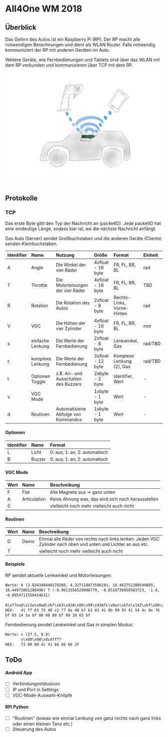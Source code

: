 # All4One WM 2018

## Überblick

Das *Gehirn* des Autos ist ein Raspberry Pi (RP).
Der RP macht alle notwendigen Berechnungen und dient als WLAN Router. Falls notwendig kommuniziert der RP mit anderen Geräten im Auto.

Weitere Geräte, wie Fernbedienungen und Tablets sind über das WLAN mit dem RP verbunden und kommunizieren über TCP mit dem RP.

![Image](/Diagramm1.png)

## Protokolle

### TCP

Das erste Byte gibt den Typ der Nachricht an (packetID). Jede packetID hat eine eindeutige Länge, sodass klar ist, wo die nächste Nachricht anfängt.

Das Auto (Server) sendet Großbuchstaben und die anderen Geräte (Clients) senden Kleinbuchstaben.

| Identifier | Name          | Nutzung                              | Größe             | Format                          | Einheit |
| :---- | :----------------- | :----------------------------------- | :---------------  | :------------------------------ | :------ |
| A     | Angle              | Die Winkel der vier Räder            | 4xfloat - 16 byte | FR, FL, BR, BL                  | rad     |
| T     | Throttle           | Die Motorleisungen der vier Räder    | 4xfloat - 16 byte | FR, FL, BR, BL                  | TBD     |
| R     | Rotation           | Die Rotation des Autos               | 2xfloat - 8  byte | Rechts-Links, Vorne-Hinten      | rad     |
| V     | VGC                | Die Höhen der vier Zylinder          | 4xfloat - 16 byte | FR, FL, BR, BL                  | mm      |
| s     | einfache Lenkung   | Die Werte der Fernbedienung          | 2xfloat - 8  byte | Lenkwinkel, Gas                 | rad/TBD |
| c     | komplexe Lenkung   | Die Werte der Fernbedienung          | 3xfloat - 12 byte | Komplexe Lenkung (2), Gas       | rad/TBD |
| t     | Optionen Toggle    | z.B. An- und Ausschalten des Buzzers | 2xbyte  - 2  byte | Identifier, Wert                | -       |
| v     | VGC Mode           |                                      | 1xbyte  - 1  byte | Wert                            | -       |
| d     | Routinen           | Automatisierte Abfolge von Kommandos | 1xbyte  - 1  byte | Wert                            | -       |

#### Optionen

| Identifier | Name   | Format                        |
| :---- | :---------- | :---------------------------- |
| L     | Licht       | 0: aus; 1: an; 2: automatisch |
| B     | Buzzer      | 0: aus; 1: an; 2: automatisch |

#### VGC Mode

| Wert  | Name         | Beschreibung                                       |
| :---- | :----------- | :------------------------------------------------- |
| F     | Flat         | Alle Magnete aus -> ganz unten                     |
| A     | Articulation | Keine Ahnung was, das wird sich noch herausstellen |
| 0     |              | vielleicht noch mehr vielleicht auch nicht         |

#### Routinen

| Wert  | Name         | Beschreibung                                                                                                   |
| :---- | :----------- | :------------------------------------------------------------------------------------------------------------- |
| D     | Demo         | Einmal alle Räder von rechts nach links lenken. Jeden VGC Zylinder nach oben und unten und Lichter an aus etc. |
| T     |              | vielleicht noch mehr vielleicht auch nicht         |

#### Beispiele

RP sendet aktuelle Lenkwinkel und Motorleisungen:
```
Werte: A (3.834348440170288, 4.327118873596191, 16.462751388549805, 18.44972801208496) T (-0.9611556529998779, -0.8518736958503723, -1.0, -0.8954711556434631)
       A\xf7eu@\xc2w\x8a@\xb7\xb3\x83A\x0b\x99\x93ATL\x0ev\xbfe\x14Z\xbf\x00\x00\x80\xbf\x99=e\xbf
HEX:   41 f7 65 75 40 c2 77 8a 40 b7 b3 83 41 0b 99 93 41 54 4c 0e 76 bf 65 14 5a bf 00 00 80 bf 99 3d 65 bf
```
Fernbedienung sendet Lenkwinkel und Gas in simplen Modus:
```
Werte: s (27.5, 0.9)
       s\x00\x00\xdcAfff?
HEX:   73 00 00 dc 41 66 66 66 3f
```

## ToDo

#### Android App

- [ ] Verbindungsstatusicon
- [ ] IP und Port in Settings
- [ ] VGC-Mode-Auswahl-Knöpfe

#### RPi Python

- [ ] "Routinen" (sowas wie einmal Lenkung von ganz rechts nach ganz links oder einen kleinen Tanz etc.)
- [ ] Steuerung des Autos
